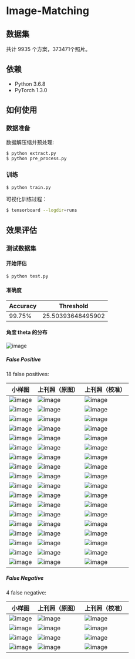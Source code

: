 # Image-Matching

## 数据集
共计 9935 个方案，373471个照片。

## 依赖
- Python 3.6.8
- PyTorch 1.3.0

## 如何使用

### 数据准备
数据解压缩并预处理:
```bash
$ python extract.py
$ python pre_process.py
```

### 训练
```bash
$ python train.py
```

可视化训练过程：
```bash
$ tensorboard --logdir=runs
```

## 效果评估

### 测试数据集

#### 开始评估
```bash
$ python test.py
```

#### 准确度
|Accuracy|Threshold|
|---|---|
|99.75%|25.50393648495902|


#### 角度 theta 的分布

![image](https://github.com/foamliu/Image-Matching/raw/master/images/theta_dist.png)

##### False Positive
18 false positives:

小样图|上刊照（原图）|上刊照（校准）|
|---|---|---|
|![image](https://github.com/foamliu/Image-Matching-v2/raw/master/images/0_fp_0.jpg)|![image](https://github.com/foamliu/Image-Matching-v2/raw/master/images/0_fp_1_original.jpg)|![image](https://github.com/foamliu/Image-Matching-v2/raw/master/images/0_fp_1.jpg)|
|![image](https://github.com/foamliu/Image-Matching-v2/raw/master/images/1_fp_0.jpg)|![image](https://github.com/foamliu/Image-Matching-v2/raw/master/images/1_fp_1_original.jpg)|![image](https://github.com/foamliu/Image-Matching-v2/raw/master/images/1_fp_1.jpg)|
|![image](https://github.com/foamliu/Image-Matching-v2/raw/master/images/2_fp_0.jpg)|![image](https://github.com/foamliu/Image-Matching-v2/raw/master/images/2_fp_1_original.jpg)|![image](https://github.com/foamliu/Image-Matching-v2/raw/master/images/2_fp_1.jpg)|
|![image](https://github.com/foamliu/Image-Matching-v2/raw/master/images/3_fp_0.jpg)|![image](https://github.com/foamliu/Image-Matching-v2/raw/master/images/3_fp_1_original.jpg)|![image](https://github.com/foamliu/Image-Matching-v2/raw/master/images/3_fp_1.jpg)|
|![image](https://github.com/foamliu/Image-Matching-v2/raw/master/images/4_fp_0.jpg)|![image](https://github.com/foamliu/Image-Matching-v2/raw/master/images/4_fp_1_original.jpg)|![image](https://github.com/foamliu/Image-Matching-v2/raw/master/images/4_fp_1.jpg)|
|![image](https://github.com/foamliu/Image-Matching-v2/raw/master/images/5_fp_0.jpg)|![image](https://github.com/foamliu/Image-Matching-v2/raw/master/images/5_fp_1_original.jpg)|![image](https://github.com/foamliu/Image-Matching-v2/raw/master/images/5_fp_1.jpg)|
|![image](https://github.com/foamliu/Image-Matching-v2/raw/master/images/6_fp_0.jpg)|![image](https://github.com/foamliu/Image-Matching-v2/raw/master/images/6_fp_1_original.jpg)|![image](https://github.com/foamliu/Image-Matching-v2/raw/master/images/6_fp_1.jpg)|
|![image](https://github.com/foamliu/Image-Matching-v2/raw/master/images/7_fp_0.jpg)|![image](https://github.com/foamliu/Image-Matching-v2/raw/master/images/7_fp_1_original.jpg)|![image](https://github.com/foamliu/Image-Matching-v2/raw/master/images/7_fp_1.jpg)|
|![image](https://github.com/foamliu/Image-Matching-v2/raw/master/images/8_fp_0.jpg)|![image](https://github.com/foamliu/Image-Matching-v2/raw/master/images/8_fp_1_original.jpg)|![image](https://github.com/foamliu/Image-Matching-v2/raw/master/images/8_fp_1.jpg)|
|![image](https://github.com/foamliu/Image-Matching-v2/raw/master/images/9_fp_0.jpg)|![image](https://github.com/foamliu/Image-Matching-v2/raw/master/images/9_fp_1_original.jpg)|![image](https://github.com/foamliu/Image-Matching-v2/raw/master/images/9_fp_1.jpg)|
|![image](https://github.com/foamliu/Image-Matching-v2/raw/master/images/10_fp_0.jpg)|![image](https://github.com/foamliu/Image-Matching-v2/raw/master/images/10_fp_1_original.jpg)|![image](https://github.com/foamliu/Image-Matching-v2/raw/master/images/10_fp_1.jpg)|
|![image](https://github.com/foamliu/Image-Matching-v2/raw/master/images/11_fp_0.jpg)|![image](https://github.com/foamliu/Image-Matching-v2/raw/master/images/11_fp_1_original.jpg)|![image](https://github.com/foamliu/Image-Matching-v2/raw/master/images/11_fp_1.jpg)|
|![image](https://github.com/foamliu/Image-Matching-v2/raw/master/images/12_fp_0.jpg)|![image](https://github.com/foamliu/Image-Matching-v2/raw/master/images/12_fp_1_original.jpg)|![image](https://github.com/foamliu/Image-Matching-v2/raw/master/images/12_fp_1.jpg)|
|![image](https://github.com/foamliu/Image-Matching-v2/raw/master/images/13_fp_0.jpg)|![image](https://github.com/foamliu/Image-Matching-v2/raw/master/images/13_fp_1_original.jpg)|![image](https://github.com/foamliu/Image-Matching-v2/raw/master/images/13_fp_1.jpg)|
|![image](https://github.com/foamliu/Image-Matching-v2/raw/master/images/14_fp_0.jpg)|![image](https://github.com/foamliu/Image-Matching-v2/raw/master/images/14_fp_1_original.jpg)|![image](https://github.com/foamliu/Image-Matching-v2/raw/master/images/14_fp_1.jpg)|
|![image](https://github.com/foamliu/Image-Matching-v2/raw/master/images/15_fp_0.jpg)|![image](https://github.com/foamliu/Image-Matching-v2/raw/master/images/15_fp_1_original.jpg)|![image](https://github.com/foamliu/Image-Matching-v2/raw/master/images/15_fp_1.jpg)|
|![image](https://github.com/foamliu/Image-Matching-v2/raw/master/images/16_fp_0.jpg)|![image](https://github.com/foamliu/Image-Matching-v2/raw/master/images/16_fp_1_original.jpg)|![image](https://github.com/foamliu/Image-Matching-v2/raw/master/images/16_fp_1.jpg)|
|![image](https://github.com/foamliu/Image-Matching-v2/raw/master/images/17_fp_0.jpg)|![image](https://github.com/foamliu/Image-Matching-v2/raw/master/images/17_fp_1_original.jpg)|![image](https://github.com/foamliu/Image-Matching-v2/raw/master/images/17_fp_1.jpg)|


##### False Negative
4 false negative:

小样图|上刊照（原图）|上刊照（校准）|
|---|---|---|
|![image](https://github.com/foamliu/Image-Matching-v2/raw/master/images/0_fn_0.jpg)|![image](https://github.com/foamliu/Image-Matching-v2/raw/master/images/0_fn_1_original.jpg)|![image](https://github.com/foamliu/Image-Matching-v2/raw/master/images/0_fn_1.jpg)|
|![image](https://github.com/foamliu/Image-Matching-v2/raw/master/images/1_fn_0.jpg)|![image](https://github.com/foamliu/Image-Matching-v2/raw/master/images/1_fn_1_original.jpg)|![image](https://github.com/foamliu/Image-Matching-v2/raw/master/images/1_fn_1.jpg)|
|![image](https://github.com/foamliu/Image-Matching-v2/raw/master/images/2_fn_0.jpg)|![image](https://github.com/foamliu/Image-Matching-v2/raw/master/images/2_fn_1_original.jpg)|![image](https://github.com/foamliu/Image-Matching-v2/raw/master/images/2_fn_1.jpg)|
|![image](https://github.com/foamliu/Image-Matching-v2/raw/master/images/3_fn_0.jpg)|![image](https://github.com/foamliu/Image-Matching-v2/raw/master/images/3_fn_1_original.jpg)|![image](https://github.com/foamliu/Image-Matching-v2/raw/master/images/3_fn_1.jpg)|
